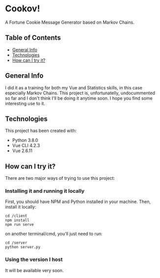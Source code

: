 # Cookov!
A Fortune Cookie Message Generator based on Markov Chains.

## Table of Contents
* [General Info](#general-info)
* [Technologies](#technologies)
* [How can I try it?](#how-can-i-try-it)

## General Info
I did it as a training for both my Vue and Statistics skills, in this case especially Markov Chains.
This project is, unfortunatelly, undocummented so far and I don't think I'll be doing it anytime soon.
I hope you find some interesting use to it.

## Technologies
This project has been created with:
* Python 3.8.0
* Vue CLI 4.2.3
* Vue 2.6.11

## How can I try it?
There are two major ways of trying to use this project:

### Installing it and running it locally
First, you should have NPM and Python installed in your machine.
Then, install it locally:
```
cd /client
npm install
npm run serve
```
on another terminal/cmd, you'll just need to run:
```
cd /server
python server.py
```

### Using the version I host
It will be available very soon.